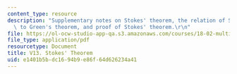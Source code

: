 ```yaml
---
content_type: resource
description: "Supplementary notes on Stokes' theorem, the relation of Stokes' theorem\
  \ to Green's theorem, and proof of Stokes' theorem.\r\n"
file: https://ol-ocw-studio-app-qa.s3.amazonaws.com/courses/18-02-multivariable-calculus-fall-2007/e1401b5bdc1694b9e86f64d626234a41_stokes_theorem.pdf
file_type: application/pdf
resourcetype: Document
title: V13. Stokes' Theorem
uid: e1401b5b-dc16-94b9-e86f-64d626234a41
---
```

